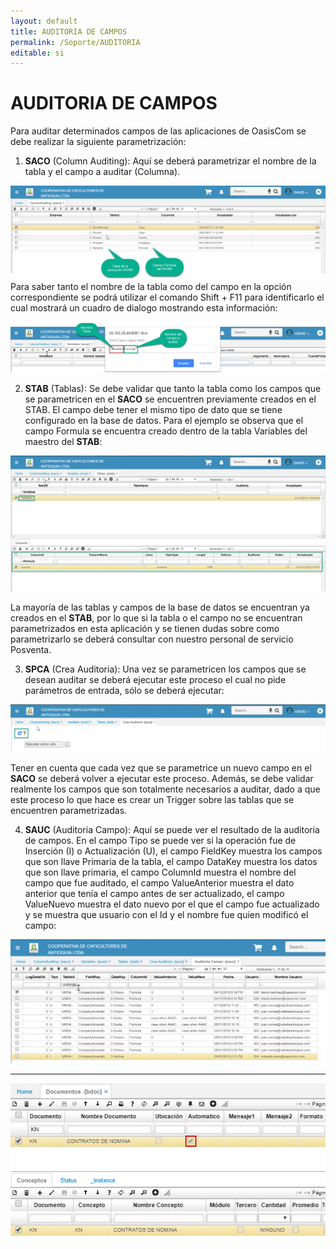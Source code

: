 ```yaml
---
layout: default
title: AUDITORIA DE CAMPOS
permalink: /Soporte/AUDITORIA
editable: si
---
```


# AUDITORIA DE CAMPOS

Para auditar determinados campos de las aplicaciones de OasisCom se debe realizar la siguiente parametrización:  

1. **SACO** (Column Auditing): Aquí se deberá parametrizar el nombre de la tabla y el campo a auditar (Columna).  


![](auditoria1.png)  
Para saber tanto el nombre de la tabla como del campo en la opción correspondiente se podrá utilizar el comando Shift + F11 para identificarlo el cual mostrará un cuadro de dialogo mostrando esta información:  

![](auditoria2.png)  


2. **STAB** (Tablas): Se debe validar que tanto la tabla como los campos que se parametricen en el **SACO** se encuentren previamente creados en el STAB. El campo debe tener el mismo tipo de dato que se tiene configurado en la base de datos. Para el ejemplo se observa que el campo Formula se encuentra creado dentro de la tabla Variables del maestro del **STAB**:  

![](auditoria3.png)  

La mayoría de las tablas y campos de la base de datos se encuentran ya creados en el **STAB**, por lo que si la tabla o el campo no se encuentran parametrizados en esta aplicación y se tienen dudas sobre como parametrizarlo se deberá consultar con nuestro personal de servicio Posventa.  

3. **SPCA** (Crea Auditoria): Una vez se parametricen los campos que se desean auditar se deberá ejecutar este proceso el cual no pide parámetros de entrada, sólo se deberá ejecutar:  

![](auditoria4.png)  

Tener en cuenta que cada vez que se parametrice un nuevo campo en el **SACO** se deberá volver a ejecutar este proceso. Además, se debe validar realmente los campos que son totalmente necesarios a auditar, dado a que este proceso lo que hace es crear un Trigger sobre las tablas que se encuentren parametrizadas.   


4. **SAUC** (Auditoria Campo): Aquí se puede ver el resultado de la auditoria de campos. En el campo Tipo se puede ver si la operación fue de Inserción (I) o Actualización (U), el campo FieldKey muestra los campos que son llave Primaria de la tabla, el campo DataKey muestra los datos que son llave primaria, el campo ColumnId muestra el nombre del campo que fue auditado, el campo ValueAnterior muestra el dato anterior que tenía el campo antes de ser actualizado, el campo ValueNuevo muestra el dato nuevo por el que el campo fue actualizado y se muestra que usuario con el Id y el nombre fue quien modificó el campo:  

![](auditoria5.png)  



***********









![](consecutivo1.png)